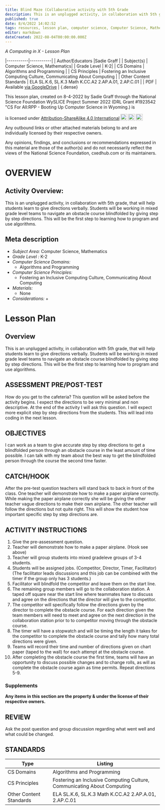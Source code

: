 ```yaml
---
title: Blind Maze (Collaborative activity with 5th Grade
description: This is an unplugged activity, in collaboration with 5th grade, that will help students learn to give directions verbally. Students will be working in mixed grade level teams to navigate an obstacle course blindfolded by giving step by step directions. This will be the first step to learning how to program and use algorithms.
published: true
date: 8/4/2022 14:02:52
tags: resources, lesson plan, computer science, Computer Science, Mathematics 
editor: markdown
dateCreated: 2022-08-04T00:00:00.000Z
---
```

*A Computing in X - Lesson Plan*

|-----------|-----------|
| Author/Educators |Sadie Graff |
| Subject(s) | Computer Science, Mathematics|
| Grade Level | K-2|
| CS Domains | Algorithms and Programming |
| CS Principles | Fostering an Inclusive Computing Culture, Communicating About Computing |
| Other Content Standards | ELA SL.K.6, SL.K.3 Math K.CC.A2       2.AP.A.01, 2.AP.C.01 | 
| PDF | Available [via GoogleDrive]() |
{.dense}






This lesson plan, created on 8-4-2022 by Sadie Graff through the National Science Foundation WySLICE Project Summer 2022 (DRL Grant #1923542 "CS For All:RPP - Booting Up Computer Science in Wyoming.) is  <p xmlns:cc="http://creativecommons.org/ns#" >  is licensed under <a href="http://creativecommons.org/licenses/by-sa/4.0/?ref=chooser-v1" target="_blank" rel="license noopener noreferrer" style="display:inline-block;">Attribution-ShareAlike 4.0 International<img style="height:22px!important;margin-left:3px;vertical-align:text-bottom;" src="https://mirrors.creativecommons.org/presskit/icons/cc.svg?ref=chooser-v1"><img style="height:22px!important;margin-left:3px;vertical-align:text-bottom;" src="https://mirrors.creativecommons.org/presskit/icons/by.svg?ref=chooser-v1"><img style="height:22px!important;margin-left:3px;vertical-align:text-bottom;" src="https://mirrors.creativecommons.org/presskit/icons/sa.svg?ref=chooser-v1"></a></p>


Any outbound links or other attached materials belong to and are individually licensed by their respective owners. 


Any opinions, findings, and conclusions or recommendations expressed in this material are those of the author(s) and do not necessarily reflect the views of the National Science Foundation, cxedhub.com or its maintainers.


# OVERVIEW
## Activity Overview:  
This is an unplugged activity, in collaboration with 5th grade, that will help students learn to give directions verbally. Students will be working in mixed grade level teams to navigate an obstacle course blindfolded by giving step by step directions. This will be the first step to learning how to program and use algorithms.
## Meta description
+ *Subject Area:* Computer Science, Mathematics 
+ *Grade Level :* K-2 
+ *Computer Science Domains:*
   + Algorithms and Programming
+ *Computer Science Principles:*
   + Fostering an Inclusive Computing Culture, Communicating About Computing
+ *Materials:* 
   + None
+ *Considerations:*
   + 


# Lesson Plan
## Overview
This is an unplugged activity, in collaboration with 5th grade, that will help students learn to give directions verbally. Students will be working in mixed grade level teams to navigate an obstacle course blindfolded by giving step by step directions. This will be the first step to learning how to program and use algorithms.
## ASSESSMENT PRE/POST-TEST
How do you get to the cafeteria?
This question will be asked before the activity begins. I expect the directions to be very minimal and non descriptive. At the end of the activity I will ask this question. I will expect more explicit step by step directions from the students. This will lead into coding in the next lesson.
## OBJECTIVES
I can work as a team to give accurate step by step directions to get a blindfolded person through an obstacle course in the least amount of time possible. 
I can talk with my team about the best way to get the blindfolded person through the course the second time faster.


## CATCH/HOOK
After the pre-test question teachers will stand back to back in front of the class. One teacher will demonstrate how to make a paper airplane correctly. While making the paper airplane correctly she will be giving the other teacher vague directions to make their own airplane. The other teacher will follow the directions but not quite right. This will show the student how important specific step by step directions are.


## ACTIVITY INSTRUCTIONS
1. Give the pre-assessment question.
2. Teacher will demonstrate how to make a paper airplane. (Hook see above)
3. Teacher will group students into mixed gradeleve groups of 3-4 students.
4. Students will be assigned jobs. (Competitor, Director, Timer, Facilitator) (The facilitator leads discussions and this job can be combined with the timer if the group only has 3 students.)
5. Facilitator will blindfold the competitor and leave them on the start line. 
6. The remaining group members will go to the collaboration station. A taped off square near the start line where teammates have to discuss and agree on the directions that the director will give to the competitor. 
7. The competitor will specifically follow the directions given by the director to complete the obstacle course. For each direction given the team members will need to meet and agree on the next direction in the collaboration station prior to to competitor moving through the obstacle course.
8. The timer will have a stopwatch and will be timing the length it takes for the competitor to complete the obstacle course and tally how many total directions were given. 
9. Teams will record their time and number of directions given on chart paper (taped to the wall) for each attempt at the obstacle course.  
10. After completing the obstacle course the first time, teams will have an opportunity to discuss possible changes and to change rolls, as will as complete the obstacle course again as time permits. Repeat directions 5-9.


### Supplements
**Any items in this section are the property & under the license of their respective owners.**






## REVIEW
Ask the post question and group discussion regarding what went well and what could be changed.
## STANDARDS        
| Type | Listing | 
|-----------|-----------|
| CS Domains  | Algorithms and Programming|
| CS Principles   | Fostering an Inclusive Computing Culture, Communicating About Computing|
| Other Content Standards | ELA SL.K.6, SL.K.3 Math K.CC.A2       2.AP.A.01, 2.AP.C.01  |